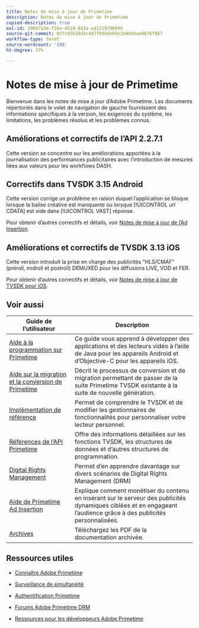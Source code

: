 ```yaml
---
title: Notes de mise à jour de Primetime
description: Notes de mise à jour de Primetime
copied-description: true
exl-id: 29087a3e-f16e-4510-8d3a-ed2229700899
source-git-commit: 037c65b28d3c4d7f09bde89e3a9d4bae86f6f867
workflow-type: tm+mt
source-wordcount: '298'
ht-degree: 37%

---
```


# Notes de mise à jour de Primetime

Bienvenue dans les notes de mise à jour d’Adobe Primetime. Les documents répertoriés dans le volet de navigation de gauche fournissent des informations spécifiques à la version, les exigences du système, les limitations, les problèmes résolus et les problèmes connus.

## Améliorations et correctifs de l’API 2.2.7.1

Cette version se concentre sur les améliorations apportées à la journalisation des performances publicitaires avec l’introduction de mesures liées aux valeurs pour les workflows DASH.

## Correctifs dans TVSDK 3.15 Android

Cette version corrige un problème en raison duquel l’application se bloque lorsque la balise créative est manquante ou lorsque [!UICONTROL url CDATA] est vide dans [!UICONTROL VAST] réponse.

Pour obtenir d’autres correctifs et détails, voir [Notes de mise à jour de l’Ad Insertion](/help/release-notes/ptai-21x-release-notes.md).

## Améliorations et correctifs de TVSDK 3.13 iOS

Cette version introduit la prise en charge des publicités &quot;HLS/CMAF&quot; (préroll, midroll et postroll) DEMUXED pour les diffusions LIVE, VOD et FER.

Pour obtenir d’autres correctifs et détails, voir [Notes de mise à jour de TVSDK pour iOS](../release-notes/tvsdk-3x-ios.md).

## Voir aussi

| Guide de l’utilisateur | Description |
|--- |--- |
| [Aide à la programmation sur Primetime](/help/programming/home.md) | Ce guide vous apprend à développer des applications et des lecteurs vidéo à l’aide de Java pour les appareils Android et d’Objective-C pour les appareils iOS. |
| [Aide sur la migration et la conversion de Primetime](/help/migration-guides/home.md) | Décrit le processus de conversion et de migration permettant de passer de la suite Primetime TVSDK existante à la suite de nouvelle génération. |
| [Implémentation de référence](/help/android-reference-implementation/home.md) | Permet de comprendre le TVSDK et de modifier les gestionnaires de fonctionnalités pour personnaliser votre lecteur personnel. |
| [Références de l’API Primetime](/help/reference/api-references.md) | Offre des informations détaillées sur les fonctions TVSDK, les structures de données et d’autres structures de programmation. |
| [Digital Rights Management](/help/digital-rights-management/home.md) | Permet d’en apprendre davantage sur divers scénarios de Digital Rights Management (DRM) |
| [Aide de Primetime Ad Insertion](/help/primetime-ad-insertion/home.md) | Explique comment monétiser du contenu en insérant sur le serveur des publicités dynamiques ciblées et en engageant l’audience grâce à des publicités personnalisées. |
| [Archives](https://helpx.adobe.com/primetime/archives.html) | Téléchargez les PDF de la documentation archivée. |

## Ressources utiles

* [Connaître Adobe Primetime](https://www.adobe.com/in/marketing/primetime.html)

* [Surveillance de simultanéité](https://tve.helpdocsonline.com/concurrency-monitoring-introduction)

* [Authentification Primetime](https://tve.helpdocsonline.com/home)

* [Forums Adobe Primetime DRM](https://forums.adobe.com/community/adobe_access)

* [Ressources pour les développeurs Adobe Primetime](https://www.adobe.com/devnet/primetime.html)
